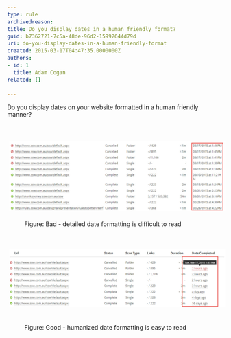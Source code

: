 ```yaml
---
type: rule
archivedreason: 
title: Do you display dates in a human friendly format?
guid: b7362721-7c5a-48de-96d2-15992644d79d
uri: do-you-display-dates-in-a-human-friendly-format
created: 2015-03-17T04:47:35.0000000Z
authors:
- id: 1
  title: Adam Cogan
related: []

---
```



​​Do you display dates on your website formatted in a human friendly manner?
<br><excerpt class='endintro'></excerpt><br>
<p>​​<img src="bad-timeformatting.jpg" alt="bad-timeformatting.jpg" class="ssw15-rteStyle-Highlight" style="margin:5px;width:650px;" /></p><dd class="ssw15-rteElement-FigureBad">Figure: Bad - detailed date formatting is difficult to read</dd><p><br></p><p><img src="good-timeformatting.jpg" alt="good-timeformatting.jpg" style="margin:5px;width:650px;" /> </p><dd class="ssw15-rteElement-FigureGood">Figure: Good - humanized​ date formatting is easy to read</dd>


